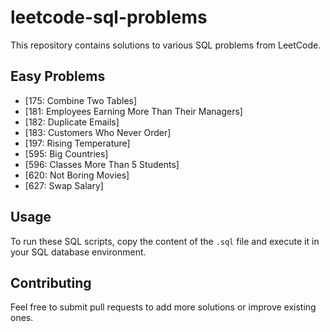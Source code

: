 # leetcode-sql-problems

This repository contains solutions to various SQL problems from LeetCode.

## Easy Problems
- [175: Combine Two Tables]
- [181: Employees Earning More Than Their Managers]
- [182: Duplicate Emails]
- [183: Customers Who Never Order]
- [197: Rising Temperature]
- [595: Big Countries]
- [596: Classes More Than 5 Students]
- [620: Not Boring Movies]
- [627: Swap Salary]

## Usage
To run these SQL scripts, copy the content of the `.sql` file and execute it in your SQL database environment.

## Contributing
Feel free to submit pull requests to add more solutions or improve existing ones.
